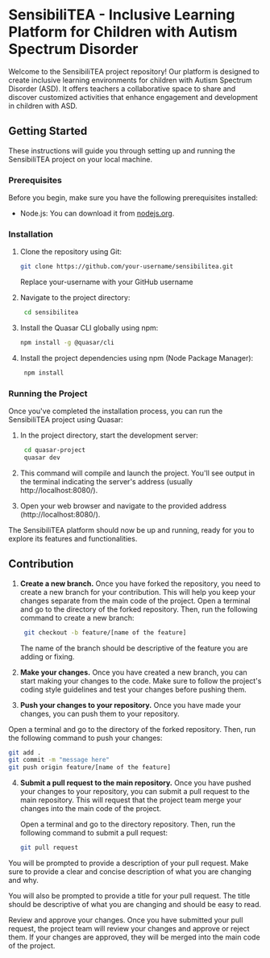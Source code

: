 # SensibiliTEA - Inclusive Learning Platform for Children with Autism Spectrum Disorder

Welcome to the SensibiliTEA project repository! Our platform is designed to create inclusive learning environments for children with Autism Spectrum Disorder (ASD). It offers teachers a collaborative space to share and discover customized activities that enhance engagement and development in children with ASD.

## Getting Started

These instructions will guide you through setting up and running the SensibiliTEA project on your local machine.

### Prerequisites

Before you begin, make sure you have the following prerequisites installed:

- Node.js: You can download it from [nodejs.org](https://nodejs.org/).

### Installation

1. Clone the repository using Git:

    ```sh
   git clone https://github.com/your-username/sensibilitea.git
    ```
    Replace your-username with your GitHub username
    
2. Navigate to the project directory:
   ```sh
    cd sensibilitea
   
3. Install the Quasar CLI globally using npm:
   ```sh
   npm install -g @quasar/cli

4. Install the project dependencies using npm (Node Package Manager):
   ```sh
    npm install

### Running the Project

Once you've completed the installation process, you can run the SensibiliTEA project using Quasar:

1. In the project directory, start the development server:
   ```sh
    cd quasar-project
    quasar dev
   ```

2. This command will compile and launch the project. You'll see output in the terminal indicating the server's address (usually http://localhost:8080/).
   
4. Open your web browser and navigate to the provided address (http://localhost:8080/).

The SensibiliTEA platform should now be up and running, ready for you to explore its features and functionalities.

## Contribution

1. **Create a new branch.** Once you have forked the repository, you need to create a new branch for your contribution. This will help you keep your changes separate from the main code of the project.
Open a terminal and go to the directory of the forked repository. Then, run the following command to create a new branch:

    ```sh
     git checkout -b feature/[name of the feature]
    ```
    The name of the branch should be descriptive of the feature you are adding or fixing.

2. **Make your changes.** Once you have created a new branch, you can start making your changes to the code. Make sure to follow the project's coding style guidelines and test your changes before pushing them.

3. **Push your changes to your repository.** Once you have made your changes, you can push them to your repository.


Open a terminal and go to the directory of the forked repository. Then, run the following command to push your changes:
```sh
git add .
git commit -m "message here"
git push origin feature/[name of the feature]
```
4. **Submit a pull request to the main repository.** Once you have pushed your changes to your repository, you can submit a pull request to the main repository. This will request that the project team merge your changes into the main code of the project.
   
    Open a terminal and go to the directory repository. Then, run the following command to submit a pull request:
    ```sh
    git pull request
    ```
   
You will be prompted to provide a description of your pull request. Make sure to provide a clear and concise description of what you are changing and why.

You will also be prompted to provide a title for your pull request. The title should be descriptive of what you are changing and should be easy to read.

Review and approve your changes. Once you have submitted your pull request, the project team will review your changes and approve or reject them. If your changes are approved, they will be merged into the main code of the project.

